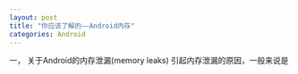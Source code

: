 ```yaml
---
layout: post
title: "你应该了解的——Android内存"
categories: Android
---
```

一， 关于Android的内存泄漏(memory leaks)
引起内存泄漏的原因，一般来说是